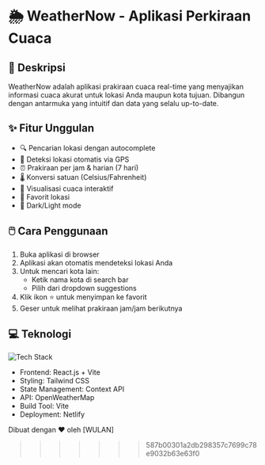 # 🌦️ WeatherNow - Aplikasi Perkiraan Cuaca


## 📝 Deskripsi
WeatherNow adalah aplikasi prakiraan cuaca real-time yang menyajikan informasi cuaca akurat untuk lokasi Anda maupun kota tujuan. Dibangun dengan antarmuka yang intuitif dan data yang selalu up-to-date.

## ✨ Fitur Unggulan
- 🔍 Pencarian lokasi dengan autocomplete
- 📍 Deteksi lokasi otomatis via GPS
- ⏰ Prakiraan per jam & harian (7 hari)
- 🌡️ Konversi satuan (Celsius/Fahrenheit)
- 🌈 Visualisasi cuaca interaktif
- 📌 Favorit lokasi
- 🌙 Dark/Light mode



## 🖱️ Cara Penggunaan
1. Buka aplikasi di browser
2. Aplikasi akan otomatis mendeteksi lokasi Anda
3. Untuk mencari kota lain:
   - Ketik nama kota di search bar
   - Pilih dari dropdown suggestions
4. Klik ikon ⭐ untuk menyimpan ke favorit
5. Geser untuk melihat prakiraan jam/jam berikutnya

## 💻 Teknologi
![Tech Stack](https://skillicons.dev/icons?i=react,js,html,css,nodejs,git)

- Frontend: React.js + Vite
- Styling: Tailwind CSS
- State Management: Context API
- API: OpenWeatherMap
- Build Tool: Vite
- Deployment: Netlify



Dibuat dengan ❤️ oleh [WULAN] 
>>>>>>> 587b00301a2db298357c7699c78e9032b63e63f0
